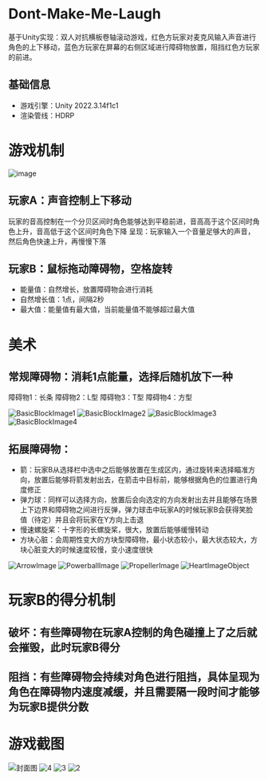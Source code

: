 # Dont-Make-Me-Laugh
基于Unity实现：双人对抗横板卷轴滚动游戏，红色方玩家对麦克风输入声音进行角色的上下移动，蓝色方玩家在屏幕的右侧区域进行障碍物放置，阻挡红色方玩家的前进。
## 基础信息
+ 游戏引擎：Unity 2022.3.14f1c1
+ 渲染管线：HDRP

# 游戏机制
![image](https://github.com/satsuki-64/Dont-Make-Me-Laugh/assets/49782051/dce25af4-7eee-47a1-adbe-d496c5d203c1)
## 玩家A：声音控制上下移动
玩家的音高控制在一个分贝区间时角色能够达到平稳前进，音高高于这个区间时角色上升，音高低于这个区间时角色下降
呈现：玩家输入一个音量足够大的声音，然后角色快速上升，再慢慢下落
## 玩家B：鼠标拖动障碍物，空格旋转
+ 能量值：自然增长，放置障碍物会进行消耗
+ 自然增长值：1点，间隔2秒
+ 最大值：能量值有最大值，当前能量值不能够超过最大值

# 美术
## 常规障碍物：消耗1点能量，选择后随机放下一种
障碍物1：长条
障碍物2：L型
障碍物3：T型
障碍物4：方型

![BasicBlockImage1](https://github.com/satsuki-64/Dont-Make-Me-Laugh/assets/49782051/1ab20c21-1185-4512-9552-4e32aae40a2d)
![BasicBlockImage2](https://github.com/satsuki-64/Dont-Make-Me-Laugh/assets/49782051/1bbc98ef-1f56-4e9a-9971-6893130bad26)
![BasicBlockImage3](https://github.com/satsuki-64/Dont-Make-Me-Laugh/assets/49782051/96f2f65e-9d04-4ae1-9adf-b1457585b68d)
![BasicBlockImage4](https://github.com/satsuki-64/Dont-Make-Me-Laugh/assets/49782051/d835de8d-be52-4175-9795-21b2025b9ac7)

## 拓展障碍物：
+ 箭：玩家B从选择栏中选中之后能够放置在生成区内，通过旋转来选择瞄准方向，放置后能够将箭发射出去，在箭击中目标前，能够根据角色的位置进行角度修正
+ 弹力球：同样可以选择方向，放置后会向选定的方向发射出去并且能够在场景上下边界和障碍物之间进行反弹，弹力球击中玩家A的时候玩家B会获得笑脸值（待定）并且会将玩家在Y方向上击退
+ 慢速螺旋桨：十字形的长螺旋桨，很大，放置后能够缓慢转动
+ 方块心脏：会周期性变大的方块型障碍物，最小状态较小，最大状态较大，方块心脏变大的时候速度较慢，变小速度很快

![ArrowImage](https://github.com/satsuki-64/Dont-Make-Me-Laugh/assets/49782051/3bb5e783-c3a4-4af2-b6c5-21db72932274)
![PowerballImage](https://github.com/satsuki-64/Dont-Make-Me-Laugh/assets/49782051/bbd31924-8112-4a37-bcec-d45dbfc4f5cc)
![PropellerImage](https://github.com/satsuki-64/Dont-Make-Me-Laugh/assets/49782051/c96fb6a5-31b4-49c8-98d5-83805c92e41e)
![HeartImageObject](https://github.com/satsuki-64/Dont-Make-Me-Laugh/assets/49782051/f7a54892-a9f3-46a7-9c9e-2245976977ff)


# 玩家B的得分机制
## 破坏：有些障碍物在玩家A控制的角色碰撞上了之后就会摧毁，此时玩家B得分
## 阻挡：有些障碍物会持续对角色进行阻挡，具体呈现为角色在障碍物内速度减缓，并且需要隔一段时间才能够为玩家B提供分数

# 游戏截图
![封面图](https://github.com/satsuki-64/Dont-Make-Me-Laugh/assets/49782051/1fea8e11-283d-47e6-8056-cf1746fac5bb)
![4](https://github.com/satsuki-64/Dont-Make-Me-Laugh/assets/49782051/5699be9f-79ea-4306-a2ab-f974b1b53a21)
![3](https://github.com/satsuki-64/Dont-Make-Me-Laugh/assets/49782051/0acd1519-5edc-4505-ba6f-7c671ff3efbe)
![2](https://github.com/satsuki-64/Dont-Make-Me-Laugh/assets/49782051/24cd5159-4a97-4943-9c0e-b69f541a36f4)
